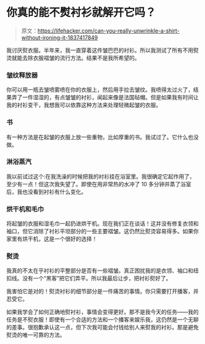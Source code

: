 # 你真的能不熨衬衫就解开它吗？

> 原文：<https://lifehacker.com/can-you-really-unwrinkle-a-shirt-without-ironing-it-1837417849>

我讨厌熨衣服。半年来，我一直穿着这件皱巴巴的衬衫。所以我测试了所有不用熨烫就能去除衣服褶皱的流行方法。结果不是我所希望的。

### 皱纹释放器

你可以用一瓶去皱喷雾喷在你的衣服上，然后用手拉去皱纹。我喷得太过火了，结果弄了一件湿湿的，有点皱皱的衬衫，闻起来像是法国毡帽。但是如果我有时间让我的衬衫变干，我想我可以依靠这种方法来处理轻微起皱的衣服。

### 书

有一种方法是在起皱的衣服上放一些重物，比如厚重的书。我试过了。它什么也没做。

### 淋浴蒸汽

我以前试过这个:在我洗澡的时候把我的衬衫挂在浴室里。我很确定它起作用了，至少有一点！但这次我失望了。即使在用非常热的水冲了 10 多分钟并蒸了浴室后，我也没看到衬衫有什么变化。

### 烘干机和毛巾

将起皱的衣服和湿毛巾一起扔进烘干机。现在我们正在谈话！这并没有修复衣领和袖口，但它消除了衬衫平坦部分的一些主要褶皱。这仍然比熨烫容易得多。如果你家里有烘干机，这是一个很好的选择！

### 熨烫

我真的不太在乎衬衫的平整部分是否有一些褶皱。真正困扰我的是衣领、袖口和纽扣线。没有一个“黑客”把它们弄平。所以我最后让步，把衬衫熨好了。

我害怕它是对的！熨烫衬衫的细节部分是一件痛苦的事情。你只需要打开播客，并忍受它。

如果我学会了如何正确地熨衬衫，事情会变得更好。那不是我今天的任务——我的任务是不熨衣服！即使有一个合适的方法和一个播客来娱乐我，这仍然是一个无聊的差事。很抱歉承认这一点，但下次我可能会付钱给别人来熨我的衬衫。那是避免熨烫的唯一可靠的方法。